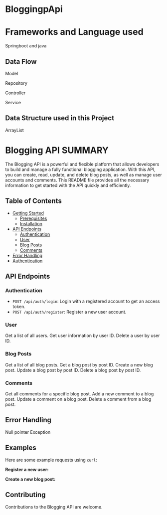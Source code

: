 # BloggingpApi
# Frameworks and Language used
Springboot and java

## Data Flow
Model

Repository

Controller

Service

## Data  Structure used in this Project
ArrayList

# Blogging API SUMMARY

The Blogging API is a powerful and flexible platform that allows developers to build and manage a fully functional blogging application. With this API, you can create, read, update, and delete blog posts, as well as manage user accounts and comments. This README file provides all the necessary information to get started with the API quickly and efficiently.

## Table of Contents

- [Getting Started](#getting-started)
  - [Prerequisites](#prerequisites)
  - [Installation](#installation)
- [API Endpoints](#api-endpoints)
  - [Authentication](#authentication)
  - [User](#user)
  - [Blog Posts](#blog-posts)
  - [Comments](#comments)
- [Error Handling](#error-handling)
- [Authentication](#authentication)




## API Endpoints

### Authentication

- `POST /api/auth/login`: Login with a registered account to get an access token.
- `POST /api/auth/register`: Register a new user account.

### User

 Get a list of all users.
 Get user information by user ID.
 Delete a user by user ID.

### Blog Posts

Get a list of all blog posts.
Get a blog post by post ID.
Create a new blog post.
Update a blog post by post ID.
Delete a blog post by post ID.

### Comments

Get all comments for a specific blog post.
Add a new comment to a blog post.
Update a comment on a blog post.
Delete a comment from a blog post.

## Error Handling
Null pointer Exception



## Examples

Here are some example requests using `curl`:

**Register a new user:**

**Create a new blog post:**

## Contributing

Contributions to the Blogging API are welcome.
